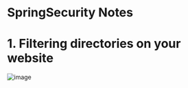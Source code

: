# SpringSecurity Notes


<h1>1. Filtering directories on your website</h1>

![image](https://github.com/user-attachments/assets/653fea61-d871-4444-8512-babc8b356d90)


